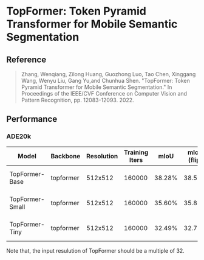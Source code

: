 # TopFormer: Token Pyramid Transformer for Mobile Semantic Segmentation

## Reference

> Zhang, Wenqiang, Zilong Huang, Guozhong Luo, Tao Chen, Xinggang Wang, Wenyu Liu, Gang Yu,and Chunhua Shen. "TopFormer: Token Pyramid Transformer for Mobile Semantic Segmentation." In Proceedings of the IEEE/CVF Conference on Computer Vision and Pattern Recognition, pp. 12083-12093. 2022.


## Performance

### ADE20k

| Model | Backbone | Resolution | Training Iters | mIoU | mIoU (flip) | mIoU (ms+flip) | Links |
|---|---|---|---|---|---|---|---|
|TopFormer-Base |topformer|512x512|160000| 38.28% | 38.59% | - |[model](https://paddleseg.bj.bcebos.com/dygraph/ade20k/topformer_base_ade20k_512x512_160k/model.pdparams) \| [log](https://paddleseg.bj.bcebos.com/dygraph/ade20k/topformer_base_ade20k_512x512_160k/log_train.txt) \| [vdl](https://paddlepaddle.org.cn/paddle/visualdl/service/app?id=1530ee894b33a363677472fdcae5d13a) |
|TopFormer-Small|topformer|512x512|160000| 35.60% | 35.83% | - |[model](https://paddleseg.bj.bcebos.com/dygraph/ade20k/topformer_small_ade20k_512x512_160k/model.pdparams) \| [log](https://paddleseg.bj.bcebos.com/dygraph/ade20k/topformer_small_ade20k_512x512_160k/log_train.txt) \| [vdl](https://paddlepaddle.org.cn/paddle/visualdl/service/app?id=c6070db4366510a20d47fb4645797a27) |
|TopFormer-Tiny |topformer|512x512|160000| 32.49% | 32.75% | - |[model](https://paddleseg.bj.bcebos.com/dygraph/ade20k/topformer_tiny_ade20k_512x512_160k/model.pdparams) \| [log](https://paddleseg.bj.bcebos.com/dygraph/ade20k/topformer_tiny_ade20k_512x512_160k/log_train.txt) \| [vdl](https://paddlepaddle.org.cn/paddle/visualdl/service/app?id=462723f835db022d3eba1b4db87350e3) |


Note that, the input resulution of TopFormer should be a multiple of 32.
